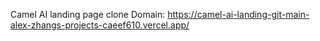 Camel AI landing page clone
Domain: https://camel-ai-landing-git-main-alex-zhangs-projects-caeef610.vercel.app/
